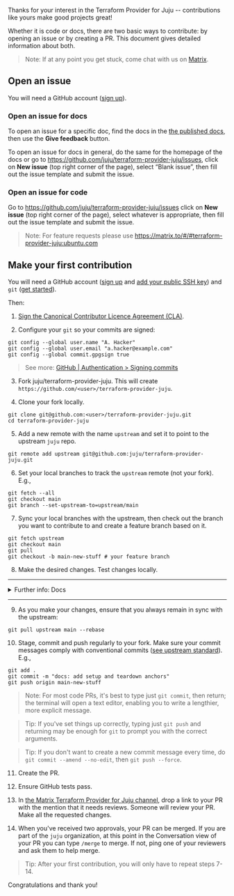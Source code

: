 Thanks for your interest in the Terraform Provider for Juju -- contributions like yours make good projects
great!

Whether it is code or docs, there are two basic ways to contribute: by opening
an issue or by creating a PR. This document gives detailed information about
both.

> Note: If at any point you get stuck, come chat with us on
[Matrix](https://matrix.to/#/#terraform-provider-juju:ubuntu.com).

## Open an issue

You will need a GitHub account ([sign up](https://github.com/signup)).

### Open an issue for docs

To open an issue for a specific doc, find the docs in the [the published docs](https://canonical-terraform-provider-juju.readthedocs-hosted.com), then use the **Give feedback** button.

To open an issue for docs in general, do the same for the homepage of the docs
or go to https://github.com/juju/terraform-provider-juju/issues, click on **New issue** (top right corner
of the page), select “Blank issue”, then fill out the issue template and
submit the issue.

### Open an issue for code

Go to https://github.com/juju/terraform-provider-juju/issues  click on **New issue** (top right
corner of the page), select whatever is appropriate, then fill out the issue
template and submit the issue.

> Note: For feature requests please use
https://matrix.to/#/#terraform-provider-juju:ubuntu.com

## Make your first contribution

You will need a GitHub account ([sign up](https://github.com/signup) and [add
your public SSH key](https://github.com/settings/ssh)) and `git` ([get
started](https://git-scm.com/book/en/v2/Getting-Started-What-is-Git%3F)).

Then:

1. [Sign the Canonical Contributor Licence Agreement
   (CLA)](https://ubuntu.com/legal/contributors).

2. Configure your `git` so your commits are signed:

```
git config --global user.name "A. Hacker"
git config --global user.email "a.hacker@example.com"
git config --global commit.gpgsign true
```

> See more: [GitHub | Authentication > Signing commits](https://docs.github.com/en/authentication/managing-commit-signature-verification/signing-commits)

3. Fork juju/terraform-provider-juju. This will create `https://github.com/<user>/terraform-provider-juju`.

4. Clone your fork locally.

```
git clone git@github.com:<user>/terraform-provider-juju.git
cd terraform-provider-juju
```

5. Add a new remote with the name `upstream` and set it to point to the upstream
`juju` repo.

```
git remote add upstream git@github.com:juju/terraform-provider-juju.git
```

6. Set your local branches to track the `upstream` remote (not your fork). E.g.,

```
git fetch --all
git checkout main
git branch --set-upstream-to=upstream/main
```

7. Sync your local branches with the upstream, then check out the branch you
want to contribute to and create a feature branch based on it.

```
git fetch upstream
git checkout main
git pull
git checkout -b main-new-stuff # your feature branch
```

8. Make the desired changes. Test changes locally.


----------------
<details>

<summary>Further info: Docs</summary>

The documentation is in `terraform-provider-juju/docs-rtd`.

### Standards

All changes should follow the existing patterns, including
  [Diátaxis](https://diataxis.fr), the [Canonical Documentation Style
  Guide](https://docs.ubuntu.com/styleguide/en), the modular structure, the
  cross-referencing pattern, [MyST
  Markdown](https://canonical-documentation-with-sphinx-and-readthedocscom.readthedocs-hosted.com/style-guide-myst/),
  etc.

### Testing

Changes should be inspected by building the docs and fixing any issues
discovered that way. To preview the docs as they will be rendered on RTD, in
`terraform-provider-juju/docs-rtd` run `make run` and open the provided link in a browser. If you get
errors, try `make clean`, then `make run` again. For other checks, see `make
[Tab]` and select the command for the desired check.

</details>

----------------

9. As you make your changes, ensure that you always remain in sync with the upstream:

```
git pull upstream main --rebase
```

10. Stage, commit and push regularly to your fork. Make sure your commit messages
comply with conventional commits ([see upstream
standard](https://www.conventionalcommits.org/en/v1.0.0/)). E.g.,

```
git add .
git commit -m "docs: add setup and teardown anchors"
git push origin main-new-stuff
```

> Note: For most code PRs, it's best to type just `git commit`, then return; the
terminal will open a text editor, enabling you to write a lengthier, more
explicit message.

> Tip: If you've set things up correctly, typing just `git push` and returning
may be enough for `git` to prompt you with the correct arguments.

> Tip: If you don't want to create a new commit message every time, do
`git commit --amend --no-edit`, then `git push --force`.

11. Create the PR.

12. Ensure GitHub tests pass.

13. In [the Matrix Terraform Provider for Juju
channel](https://matrix.to/#/#terraform-provider-juju:ubuntu.com), drop a link to your
PR with the mention that it needs reviews. Someone will review your PR. Make all
the requested changes.

14. When you've received two approvals, your PR can be merged. If you are part
of the `juju` organization, at this point in the Conversation view of your PR
you can type `/merge` to merge. If not, ping one of your reviewers and ask them
to help merge.

> Tip: After your first contribution, you will only have to repeat steps 7-14.

Congratulations and thank you!


